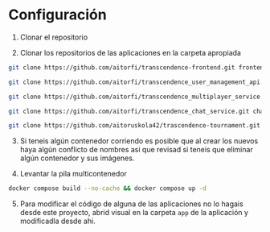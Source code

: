 # Configuración

1. Clonar el repositorio

2. Clonar los repositorios de las aplicaciones en la carpeta apropiada

```bash
git clone https://github.com/aitorfi/transcendence-frontend.git frontend/app
```

```bash
git clone https://github.com/aitorfi/transcendence_user_management_api.git user_management/app
```

```bash
git clone https://github.com/aitorfi/transcendence_multiplayer_service.git multiplayer/app
```

```bash
git clone https://github.com/aitorfi/transcendence_chat_service.git chat/app
```

```bash
git clone https://github.com/aitoruskola42/trascendence-tournament.git match_history/app
```

3. Si teneis algún contenedor corriendo es posible que al crear los nuevos haya algún conflicto de nombres asi que revisad si teneis que eliminar algún contenedor y sus imágenes.

4. Levantar la pila multicontenedor

```bash
docker compose build --no-cache && docker compose up -d
```

5. Para modificar el código de alguna de las aplicaciones no lo hagais desde este proyecto, abrid visual en la carpeta `app` de la aplicación y modificadla desde ahi.
